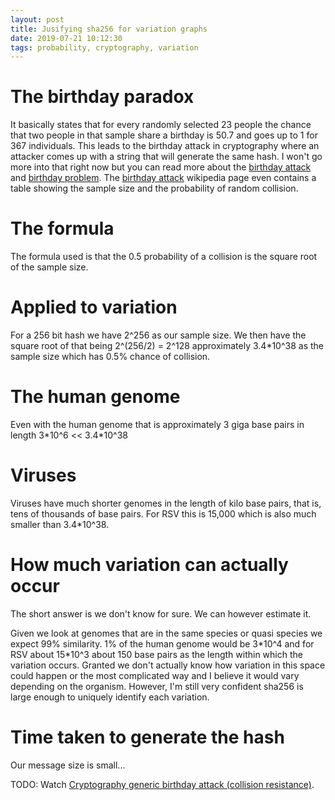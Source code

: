 ```yaml
---
layout: post
title: Jusifying sha256 for variation graphs
date: 2019-07-21 10:12:30
tags: probability, cryptography, variation
---
```


# The birthday paradox
It basically states that for every randomly selected 23 people the chance that two people in that sample share a birthday is 50.7 and goes up to 1 for 367 individuals.
This leads to the birthday attack in cryptography where an attacker comes up with a string that will generate the same hash. I won't go more into that right now but you can read more about the [birthday attack] and [birthday problem].
The [birthday attack] wikipedia page even contains a table showing the sample size and the probability of random collision.

# The formula
The formula used is that the 0.5 probability of a collision is the square root of the sample size.

# Applied to variation
For a 256 bit hash we have 2^256 as our sample size. 
We then have the square root of that being 
2^(256/2) = 2^128 approximately 3.4\*10^38 as
the sample size which has 0.5% chance of collision. 

# The human genome
Even with the human genome that is approximately
3 giga base pairs in length 3*10^6 << 3.4\*10^38

# Viruses
Viruses have much shorter genomes in the length of kilo base pairs, that is, tens of thousands of base pairs.
For RSV this is 15,000 which is also much smaller than 3.4*10^38.

# How much variation can actually occur
The short answer is we don't know for sure. We can however estimate it.

Given we look at genomes that are in the same species or quasi species we expect 99% similarity.
1% of the human genome would be 3\*10^4 and for RSV about 15\*10^3 about 150 base pairs as the length within which the variation occurs. Granted we don't actually know how variation in this space could happen or the most complicated way and I believe it would vary depending on the organism.
However, I'm still very confident sha256 is large enough to uniquely identify each variation.

# Time taken to generate the hash
Our message size is small...

TODO: Watch [Cryptography generic birthday attack (collision resistance)](https://www.youtube.com/watch?v=5VY2KEh9WrE).

[birthday attack]: https://en.wikipedia.org/wiki/Birthday_attack
[birthday problem]: https://en.wikipedia.org/wiki/Birthday_problem
